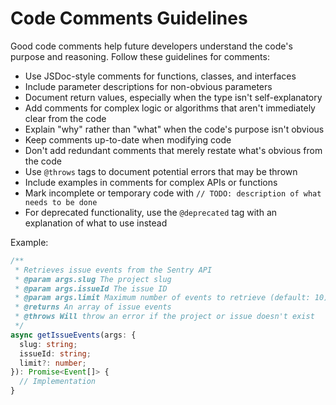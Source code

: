 # Code Comments Guidelines

Good code comments help future developers understand the code's purpose and reasoning. Follow these guidelines for comments:

- Use JSDoc-style comments for functions, classes, and interfaces
- Include parameter descriptions for non-obvious parameters
- Document return values, especially when the type isn't self-explanatory
- Add comments for complex logic or algorithms that aren't immediately clear from the code
- Explain "why" rather than "what" when the code's purpose isn't obvious
- Keep comments up-to-date when modifying code
- Don't add redundant comments that merely restate what's obvious from the code
- Use `@throws` tags to document potential errors that may be thrown
- Include examples in comments for complex APIs or functions
- Mark incomplete or temporary code with `// TODO: description of what needs to be done`
- For deprecated functionality, use the `@deprecated` tag with an explanation of what to use instead

Example:

```typescript
/**
 * Retrieves issue events from the Sentry API
 * @param args.slug The project slug
 * @param args.issueId The issue ID
 * @param args.limit Maximum number of events to retrieve (default: 10)
 * @returns An array of issue events
 * @throws Will throw an error if the project or issue doesn't exist
 */
async getIssueEvents(args: {
  slug: string;
  issueId: string;
  limit?: number;
}): Promise<Event[]> {
  // Implementation
}
```
